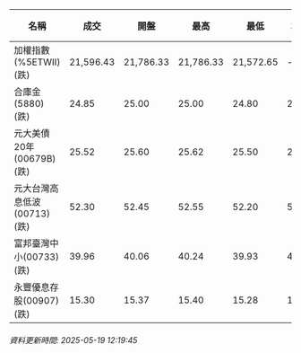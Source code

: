 | 名稱 | 成交 | 開盤 | 最高 | 最低 | 均價 | 成交金額(億) | 昨收 | 漲跌幅 | 漲跌 | 總量 | 昨量 | 振幅 |
| -------- | -------- | -------- | -------- |-------- | -------- | -------- |-------- |-------- |-------- | -------- | -------- |-------- |
|加權指數(%5ETWII) (跌)|21,596.43|21,786.33|21,786.33|21,572.65|-|2,331.80|21,843.69|1.13%|247.26|4,499,995|0|0.98%|
|合庫金(5880) (跌)|24.85|25.00|25.00|24.80|24.88|1.05|25.05|0.80%|0.20|4,212|7,694|0.80%|
|元大美債20年(00679B) (跌)|25.52|25.60|25.62|25.50|25.56|10.83|25.90|1.47%|0.38|42,360|31,176|0.46%|
|元大台灣高息低波(00713) (跌)|52.30|52.45|52.55|52.20|52.38|4.96|52.40|0.19%|0.10|9,464|9,004|0.67%|
|富邦臺灣中小(00733) (跌)|39.96|40.06|40.24|39.93|40.05|0.235|40.07|0.27%|0.11|587|1,051|0.77%|
|永豐優息存股(00907) (跌)|15.30|15.37|15.40|15.28|15.33|0.210|15.42|0.78%|0.12|1,367|1,955|0.78%|
###### 資料更新時間: 2025-05-19 12:19:45